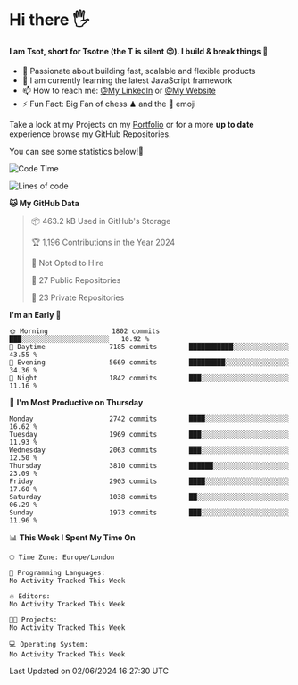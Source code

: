 # Hi there :raised_hand_with_fingers_splayed:
#### I am Tsot, short for Tsotne (the T is silent :wink:). I build & break things :space_invader:
- :telescope: Passionate about building fast, scalable and flexible products
- :seedling: I am currently learning the latest JavaScript framework 
- :mailbox: How to reach me: [@My LinkedIn](https://www.linkedin.com/in/tsotne-gvadzabia/) or [@My Website](https://tsotne.co.uk/contact)
- :zap: Fun Fact: Big Fan of chess ♟ and the 👾 emoji

Take a look at my Projects on my [Portfolio](https://tsotne.co.uk/) or for a more **up to date** experience browse my GitHub Repositories.

You can see some statistics below!:space_invader:
<!--START_SECTION:waka-->
![Code Time](http://img.shields.io/badge/Code%20Time-761%20hrs%202%20mins-blue)

![Lines of code](https://img.shields.io/badge/From%20Hello%20World%20I%27ve%20Written-6.1%20million%20lines%20of%20code-blue)

**🐱 My GitHub Data** 

> 📦 463.2 kB Used in GitHub's Storage 
 > 
> 🏆 1,196 Contributions in the Year 2024
 > 
> 🚫 Not Opted to Hire
 > 
> 📜 27 Public Repositories 
 > 
> 🔑 23 Private Repositories 
 > 
**I'm an Early 🐤** 

```text
🌞 Morning                1802 commits        ███░░░░░░░░░░░░░░░░░░░░░░   10.92 % 
🌆 Daytime                7185 commits        ███████████░░░░░░░░░░░░░░   43.55 % 
🌃 Evening                5669 commits        █████████░░░░░░░░░░░░░░░░   34.36 % 
🌙 Night                  1842 commits        ███░░░░░░░░░░░░░░░░░░░░░░   11.16 % 
```
📅 **I'm Most Productive on Thursday** 

```text
Monday                   2742 commits        ████░░░░░░░░░░░░░░░░░░░░░   16.62 % 
Tuesday                  1969 commits        ███░░░░░░░░░░░░░░░░░░░░░░   11.93 % 
Wednesday                2063 commits        ███░░░░░░░░░░░░░░░░░░░░░░   12.50 % 
Thursday                 3810 commits        ██████░░░░░░░░░░░░░░░░░░░   23.09 % 
Friday                   2903 commits        ████░░░░░░░░░░░░░░░░░░░░░   17.60 % 
Saturday                 1038 commits        ██░░░░░░░░░░░░░░░░░░░░░░░   06.29 % 
Sunday                   1973 commits        ███░░░░░░░░░░░░░░░░░░░░░░   11.96 % 
```


📊 **This Week I Spent My Time On** 

```text
🕑︎ Time Zone: Europe/London

💬 Programming Languages: 
No Activity Tracked This Week

🔥 Editors: 
No Activity Tracked This Week

🐱‍💻 Projects: 
No Activity Tracked This Week

💻 Operating System: 
No Activity Tracked This Week
```


 Last Updated on 02/06/2024 16:27:30 UTC
<!--END_SECTION:waka-->
